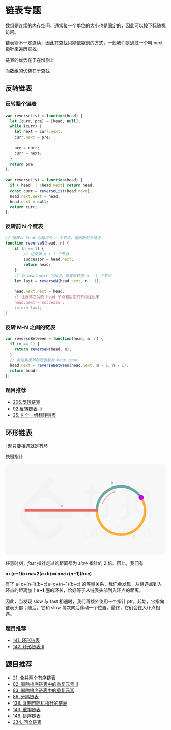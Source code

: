 # 链表专题

数组是连续的内存空间，通常每一个单位的大小也是固定的，因此可以按下标随机访问。

链表则不一定连续，因此其查找只能依靠别的方式，一般我们是通过一个叫 next 指针来遍历查找。

链表的优势在于在增删上

而数组的优势在于查找

## 反转链表

### 反转整个链表

```js
var reverseList = function(head) {
  let [curr, pre] = [head, null];
  while (curr) {
    let next = curr.next;
    curr.next = pre;

    pre = curr;
    curr = next;
  }
  return pre;
};

var reverseList = function(head) {
  if (!head || !head.next) return head;
  const curr = reverseList(head.next);
  head.next.next = head;
  head.next = null;
  return curr;
};
```

### 反转前 N 个链表

```js
// 反转以 head 为起点的 n 个节点，返回新的头结点
function reverseN(head, n) {
    if (n == 1) {
        // 记录第 n + 1 个节点
        successor = head.next;
        return head;
    }
    // 以 head.next 为起点，需要反转前 n - 1 个节点
    let last = reverseN(head.next, n - 1);

    head.next.next = head;
    /! 让反转之后的 head 节点和后面的节点连起来
    head.next = successor;
    return last;
}
```

### 反转 M-N 之间的链表

```js
var reverseBetween = function(head, m, n) {
  if (m == 1) {
    return reverseN(head, n);
  }
  // 前进到反转的起点触发 base case
  head.next = reverseBetween(head.next, m - 1, n - 1);
  return head;
};
```

### 题目推荐

- [206.反转链表](https://leetcode-cn.com/problems/reverse-linked-list/)
- [92.反转链表-ii](https://leetcode-cn.com/problems/reverse-linked-list-ii/)
- [25. K 个一组翻转链表](https://leetcode-cn.com/problems/reverse-nodes-in-k-group/)

## 环形链表

I 题只要相遇就是有环

快慢指针

![fig1](./images/142_fig1.png)

任意时刻，_fast_ 指针走过的距离都为 _slow_ 指针的 2 倍。因此，我们有

​ **_a_+(_n_+1)_b_+_nc_=2(_a_+_b_)⟹*a*=_c_+(*n*−1)(_b_+_c_)**

有了 a=c+(n-1)(b+c)a=c+(n−1)(b+c) 的等量关系，我们会发现：从相遇点到入环点的距离加上**n−1** 圈的环长，恰好等于从链表头部到入环点的距离。

因此，当发现 slow 与 fast 相遇时，我们再额外使用一个指针 ptr。起始，它指向链表头部；随后，它和 slow 每次向后移动一个位置。最终，它们会在入环点相遇。

### 题目推荐

- [141. 环形链表](https://leetcode-cn.com/problems/linked-list-cycle/)
- [142. 环形链表 II](https://leetcode-cn.com/problems/linked-list-cycle-ii/)

## 题目推荐

- [21. 合并两个有序链表](https://leetcode-cn.com/problems/merge-two-sorted-lists/)
- [82. 删除排序链表中的重复元素 II](https://leetcode-cn.com/problems/remove-duplicates-from-sorted-list-ii/)
- [83. 删除排序链表中的重复元素](https://leetcode-cn.com/problems/remove-duplicates-from-sorted-list/)
- [86. 分隔链表](https://leetcode-cn.com/problems/partition-list/)
- [138. 复制带随机指针的链表](https://leetcode-cn.com/problems/copy-list-with-random-pointer/)
- [143. 重排链表](https://leetcode-cn.com/problems/reorder-list/)
- [148. 排序链表](https://leetcode-cn.com/problems/sort-list/)
- [234. 回文链表](https://leetcode-cn.com/problems/palindrome-linked-list/)
